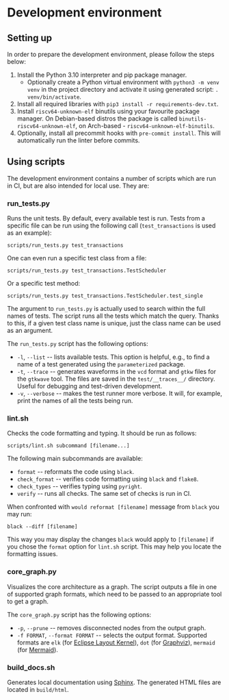 # Development environment

## Setting up

In order to prepare the development environment, please follow the steps below:

1. Install the Python 3.10 interpreter and pip package manager.
    * Optionally create a Python virtual environment with `python3 -m venv venv` in the project directory and activate it using generated script: `. venv/bin/activate`.
2. Install all required libraries with `pip3 install -r requirements-dev.txt`.
3. Install `riscv64-unknown-elf` binutils using your favourite package manager. On Debian-based distros the package is called `binutils-riscv64-unknown-elf`, on Arch-based - `riscv64-unknown-elf-binutils`.
4. Optionally, install all precommit hooks with `pre-commit install`. This will automatically run the linter before commits.

## Using scripts

The development environment contains a number of scripts which are run in CI, but are also intended for local use. They are:

### run\_tests.py

Runs the unit tests. By default, every available test is run. Tests from a specific file can be run using the following call (`test_transactions` is used as an example):

```
scripts/run_tests.py test_transactions
```

One can even run a specific test class from a file:

```
scripts/run_tests.py test_transactions.TestScheduler
```

Or a specific test method:

```
scripts/run_tests.py test_transactions.TestScheduler.test_single
```

The argument to `run_tests.py` is actually used to search within the full names of tests. The script runs all the tests which match the query. Thanks to this, if a given test class name is unique, just the class name can be used as an argument.

The `run_tests.py` script has the following options:

* `-l`, `--list` -- lists available tests. This option is helpful, e.g., to find a name of a test generated using the `parameterized` package.
* `-t`, `--trace` -- generates waveforms in the `vcd` format and `gtkw` files for the `gtkwave` tool. The files are saved in the `test/__traces__/` directory. Useful for debugging and test-driven development.
* `-v`, `--verbose` -- makes the test runner more verbose. It will, for example, print the names of all the tests being run.

### lint.sh

Checks the code formatting and typing. It should be run as follows:

```
scripts/lint.sh subcommand [filename...]
```

The following main subcommands are available:

* `format` -- reformats the code using `black`.
* `check_format` -- verifies code formatting using `black` and `flake8`.
* `check_types` -- verifies typing using `pyright`.
* `verify` -- runs all checks. The same set of checks is run in CI.

When confronted with `would reformat [filename]` message from `black` you may run:

```
black --diff [filename]
```
This way you may display the changes `black` would apply to `[filename]` if you chose the `format` option for `lint.sh` script. This may help you locate the formatting issues.

### core\_graph.py

Visualizes the core architecture as a graph. The script outputs a file in one of supported graph formats, which need to be passed to an appropriate tool to get a graph.

The `core_graph.py` script has the following options:

* `-p`, `--prune` -- removes disconnected nodes from the output graph.
* `-f FORMAT`, `--format FORMAT` -- selects the output format. Supported formats are `elk` (for [Eclipse Layout Kernel](https://www.eclipse.org/elk/)), `dot` (for [Graphviz](https://graphviz.org/)), `mermaid` (for [Mermaid](https://mermaid.js.org/)).

### build\_docs.sh

Generates local documentation using [Sphinx](https://www.sphinx-doc.org/). The generated HTML files are located in `build/html`.
